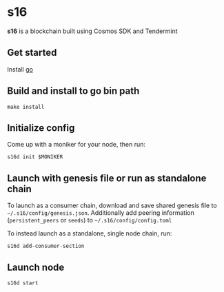 # s16
**s16** is a blockchain built using Cosmos SDK and Tendermint

## Get started

Install [go](https://go.dev/dl/)

## Build and install to go bin path

```
make install
```

## Initialize config

Come up with a moniker for your node, then run:

```
s16d init $MONIKER
```
 
 
 
## Launch with genesis file or run as standalone chain

To launch as a consumer chain, download and save shared genesis file to `~/.s16/config/genesis.json`. Additionally add peering information (`persistent_peers` or `seeds`) to `~/.s16/config/config.toml`

To instead launch as a standalone, single node chain, run:

```
s16d add-consumer-section
```

## Launch node

```
s16d start
```
